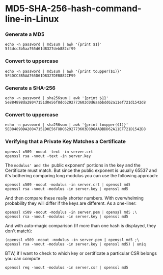 # MD5-SHA-256-hash-command-line-in-Linux

### Generate a MD5

```echo -n password | md5sum | awk '{print $1}'``` </br>
```5f4dcc3b5aa765d61d8327deb882cf99```

### Convert to uppercase

```echo -n password | md5sum | awk '{print toupper($1)}'``` </br>
```5F4DCC3B5AA765D61D8327DEB882CF99```

### Generate a SHA-256

```echo -n password | sha256sum | awk '{print $1}'```
```5e884898da28047151d0e56f8dc6292773603d0d6aabbdd62a11ef721d1542d8```

### Convert to uppercase

```echo -n password | sha256sum | awk '{print toupper($1)}'```
```5E884898DA28047151D0E56F8DC6292773603D0D6AABBDD62A11EF721D1542D8```


### Verifying that a Private Key Matches a Certificate

```openssl x509 -noout -text -in server.crt```  
```openssl rsa -noout -text -in server.key```  

The `modulus' and the `public exponent' portions in the key and the Certificate must match. But since the public exponent is usually 65537 and it's bothering comparing long modulus you can use the following approach:

```openssl x509 -noout -modulus -in server.crt | openssl md5```  
```openssl rsa -noout -modulus -in server.key | openssl md5```  

And then compare these really shorter numbers. With overwhelming probability they will differ if the keys are different. As a one-liner:

```openssl x509 -noout -modulus -in server.pem | openssl md5 ;\```  
```openssl rsa -noout -modulus -in server.key | openssl md5```  

And with auto-magic comparison (If more than one hash is displayed, they don't match):

```(openssl x509 -noout -modulus -in server.pem | openssl md5 ;\```  
```openssl rsa -noout -modulus -in server.key | openssl md5) | uniq```  
   
BTW, if I want to check to which key or certificate a particular CSR belongs you can compute

```openssl req -noout -modulus -in server.csr | openssl md5```  
